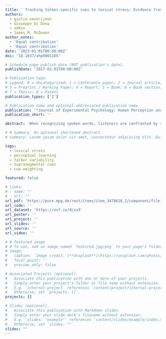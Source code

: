 ```yaml
---
title: ' Tracking talker-specific cues to lexical stress: Evidence from perceptual learning'
authors:
  - giulio-severijnen
  - Giuseppe Di Dona
  - admin
  - James M. McQueen
author_notes:
  - 'Equal contribution'
  - 'Equal contribution'
date: '2023-01-01T00:00:00Z'
doi: '10.1037/xhp0001105'

# Schedule page publish date (NOT publication's date).
publishDate: '2017-01-01T00:00:00Z'

# Publication type.
# Legend: 0 = Uncategorized; 1 = Conference paper; 2 = Journal article;
# 3 = Preprint / Working Paper; 4 = Report; 5 = Book; 6 = Book section;
# 7 = Thesis; 8 = Patent
publication_types: ['2']

# Publication name and optional abbreviated publication name.
publication: '*Journal of Experimental Psychology: Human Perception and Performance, 49*(4), 549-565. doi:10.1037/xhp0001105'
publication_short: ''

abstract: 'When recognizing spoken words, listeners are confronted by variability in the speech signal caused by talker differences. Previous research has focused on segmental talker variability; less is known about how suprasegmental variability is handled. Here we investigated the use of perceptual learning to deal with between-talker differences in lexical stress. Two groups of participants heard Dutch minimal stress pairs (e.g., VOORnaam vs. voorNAAM, ‘first name’ vs. ‘respectable’) spoken by two male talkers. Group 1 heard Talker 1 use only F0 to signal stress (intensity and duration values were ambiguous), while Talker 2 used only intensity (F0 and duration were ambiguous). Group 2 heard the reverse talker-cue mappings. After training, participants were tested on words from both talkers containing conflicting stress cues (‘mixed items’; e.g., one spoken by Talker 1 with F0 signaling initial stress and intensity signaling final stress). We found that listeners used previously learned information about which talker used which cue to interpret the mixed items. For example, the mixed item described above tended to be interpreted as having initial stress by Group 1 but as having final stress by Group 2. This demonstrates that listeners learn how individual talkers signal stress and use that knowledge in spoken-word recognition.'

# # Summary. An optional shortened abstract.
# summary: Lorem ipsum dolor sit amet, consectetur adipiscing elit. Duis posuere tellus ac convallis placerat. Proin tincidunt magna sed ex sollicitudin condimentum.

tags:
  - lexical stress
  - perceptual learning
  - talker variability
  - suprasegmental cues
  - cue weighting

featured: false

# links:
# - name: ""
#   url: ""
url_pdf: 'https://pure.mpg.de/rest/items/item_3479620_2/component/file_3484213/content'
url_code: ''
url_dataset: 'https://osf.io/dczx9'
url_poster: ''
url_project: ''
url_slides: ''
url_source: ''
url_video: ''

# # Featured image
# # To use, add an image named `featured.jpg/png` to your page's folder.
# image:
#   caption: 'Image credit: [**Unsplash**](https://unsplash.com/photos/pLCdAaMFLTE)'
#   focal_point: ''
#   preview_only: false

# Associated Projects (optional).
#   Associate this publication with one or more of your projects.
#   Simply enter your project's folder or file name without extension.
#   E.g. `internal-project` references `content/project/internal-project/index.md`.
#   Otherwise, set `projects: []`.
projects: []

# Slides (optional).
#   Associate this publication with Markdown slides.
#   Simply enter your slide deck's filename without extension.
#   E.g. `slides: "example"` references `content/slides/example/index.md`.
#   Otherwise, set `slides: ""`.
slides: ""
---
```


<!-- {{% callout note %}}
Click the _Cite_ button above to demo the feature to enable visitors to import publication metadata into their reference management software.
{{% /callout %}}

Supplementary notes can be added here, including [code and math](https://wowchemy.com/docs/content/writing-markdown-latex/). -->
